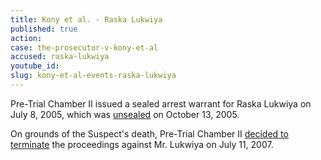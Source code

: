 ```yaml
---
title: Kony et al. - Raska Lukwiya
published: true
action:
case: the-prosecutor-v-kony-et-al
accused: raska-lukwiya
youtube_id:
slug: kony-et-al-events-raska-lukwiya
---
```



Pre-Trial Chamber II issued a sealed arrest warrant for Raska Lukwiya on July 8, 2005, which was [unsealed](https://www.icc-cpi.int/Pages/record.aspx?docNo=ICC-02/04-01/15-34) on October 13, 2005.&nbsp;

On grounds of the Suspect's death, Pre-Trial Chamber II&nbsp;[decided to terminate](https://www.icc-cpi.int/Pages/record.aspx?docNo=ICC-02/04-01/05-248)&nbsp;the proceedings against Mr. Lukwiya on July 11, 2007. &nbsp;